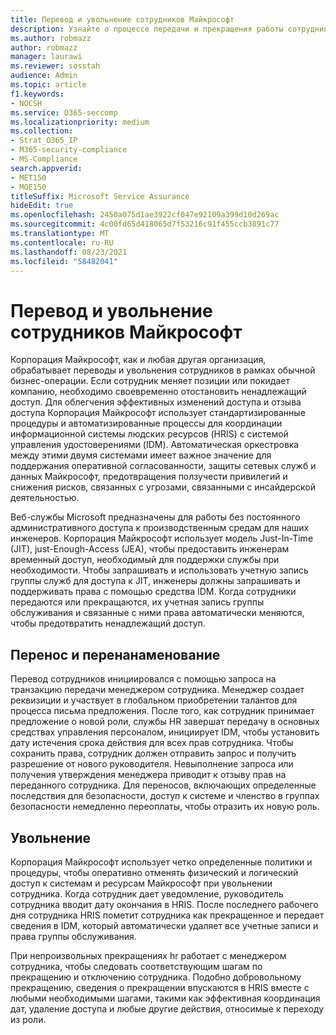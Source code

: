 ```yaml
---
title: Перевод и увольнение сотрудников Майкрософт
description: Узнайте о процессе передачи и прекращения работы сотрудников Майкрософт в Microsoft 365
ms.author: robmazz
author: robmazz
manager: laurawi
ms.reviewer: sosstah
audience: Admin
ms.topic: article
f1.keywords:
- NOCSH
ms.service: O365-seccomp
ms.localizationpriority: medium
ms.collection:
- Strat_O365_IP
- M365-security-compliance
- MS-Compliance
search.appverid:
- MET150
- MOE150
titleSuffix: Microsoft Service Assurance
hideEdit: true
ms.openlocfilehash: 2450a075d1ae3922cf047e92109a399d10d269ac
ms.sourcegitcommit: 4c00fd65d418065d7f53216c91f455ccb3891c77
ms.translationtype: MT
ms.contentlocale: ru-RU
ms.lasthandoff: 08/23/2021
ms.locfileid: "58482041"
---
```

# <a name="microsoft-employee-transfer-and-termination"></a>Перевод и увольнение сотрудников Майкрософт

Корпорация Майкрософт, как и любая другая организация, обрабатывает переводы и увольнения сотрудников в рамках обычной бизнес-операции. Если сотрудник меняет позиции или покидает компанию, необходимо своевременно отостановить ненадлежащий доступ. Для облегчения эффективных изменений доступа и отзыва доступа Корпорация Майкрософт использует стандартизированные процедуры и автоматизированные процессы для координации информационной системы людских ресурсов (HRIS) с системой управления удостоверениями (IDM). Автоматическая оркестровка между этими двумя системами имеет важное значение для поддержания оперативной согласованности, защиты сетевых служб и данных Майкрософт, предотвращения ползучести привилегий и снижения рисков, связанных с угрозами, связанными с инсайдерской деятельностью.

Веб-службы Microsoft предназначены для работы без постоянного административного доступа к производственным средам для наших инженеров. Корпорация Майкрософт использует модель Just-In-Time (JIT), just-Enough-Access (JEA), чтобы предоставить инженерам временный доступ, необходимый для поддержки службы при необходимости. Чтобы запрашивать и использовать учетную запись группы служб для доступа к JIT, инженеры должны запрашивать и поддерживать права с помощью средства IDM. Когда сотрудники передаются или прекращаются, их учетная запись группы обслуживания и связанные с ними права автоматически меняются, чтобы предотвратить ненадлежащий доступ.

## <a name="transfer-and-reassignment"></a>Перенос и перенанаменование

Перевод сотрудников инициировался с помощью запроса на транзакцию передачи менеджером сотрудника. Менеджер создает реквизиции и участвует в глобальном приобретении талантов для процесса письма предложения. После того, как сотрудник принимает предложение о новой роли, службы HR завершат передачу в основных средствах управления персоналом, инициирует IDM, чтобы установить дату истечения срока действия для всех прав сотрудника. Чтобы сохранить права, сотрудник должен отправить запрос и получить разрешение от нового руководителя. Невыполнение запроса или получения утверждения менеджера приводит к отзыву прав на переданного сотрудника. Для переносов, включающих определенные последствия для безопасности, доступ к системе и членство в группах безопасности немедленно переоплаты, чтобы отразить их новую роль.

## <a name="termination"></a>Увольнение

Корпорация Майкрософт использует четко определенные политики и процедуры, чтобы оперативно отменять физический и логический доступ к системам и ресурсам Майкрософт при увольнении сотрудника. Когда сотрудник дает уведомление, руководитель сотрудника вводит дату окончания в HRIS. После последнего рабочего дня сотрудника HRIS пометит сотрудника как прекращенное и передает сведения в IDM, который автоматически удаляет все учетные записи и права группы обслуживания.

При непроизвольных прекращениях hr работает с менеджером сотрудника, чтобы следовать соответствующим шагам по прекращению и отключению сотрудника. Подобно добровольному прекращению, сведения о прекращении впускаются в HRIS вместе с любыми необходимыми шагами, такими как эффективная координация дат, удаление доступа и любые другие действия, относимые к переходу из роли.
